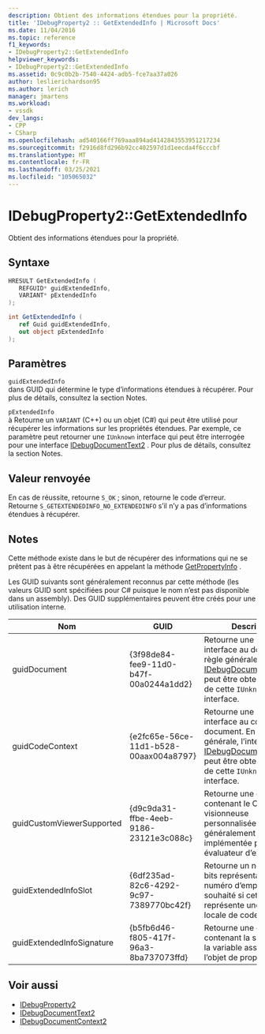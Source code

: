 ```yaml
---
description: Obtient des informations étendues pour la propriété.
title: 'IDebugProperty2 :: GetExtendedInfo | Microsoft Docs'
ms.date: 11/04/2016
ms.topic: reference
f1_keywords:
- IDebugProperty2::GetExtendedInfo
helpviewer_keywords:
- IDebugProperty2::GetExtendedInfo
ms.assetid: 0c9c0b2b-7540-4424-adb5-fce7aa37a026
author: leslierichardson95
ms.author: lerich
manager: jmartens
ms.workload:
- vssdk
dev_langs:
- CPP
- CSharp
ms.openlocfilehash: ad540166ff769aaa894ad4142843553951217234
ms.sourcegitcommit: f2916d8fd296b92cc402597d1d1eecda4f6cccbf
ms.translationtype: MT
ms.contentlocale: fr-FR
ms.lasthandoff: 03/25/2021
ms.locfileid: "105065032"
---
```

# <a name="idebugproperty2getextendedinfo"></a>IDebugProperty2::GetExtendedInfo
Obtient des informations étendues pour la propriété.

## <a name="syntax"></a>Syntaxe

```cpp
HRESULT GetExtendedInfo ( 
   REFGUID* guidExtendedInfo,
   VARIANT* pExtendedInfo
);
```

```csharp
int GetExtendedInfo ( 
   ref Guid guidExtendedInfo,
   out object pExtendedInfo
);
```

## <a name="parameters"></a>Paramètres
`guidExtendedInfo`\
dans GUID qui détermine le type d’informations étendues à récupérer. Pour plus de détails, consultez la section Notes.

`pExtendedInfo`\
à Retourne un `VARIANT` (C++) ou un objet (C#) qui peut être utilisé pour récupérer les informations sur les propriétés étendues. Par exemple, ce paramètre peut retourner une `IUnknown` interface qui peut être interrogée pour une interface [IDebugDocumentText2](../../../extensibility/debugger/reference/idebugdocumenttext2.md) . Pour plus de détails, consultez la section Notes.

## <a name="return-value"></a>Valeur renvoyée
 En cas de réussite, retourne `S_OK` ; sinon, retourne le code d’erreur. Retourne `S_GETEXTENDEDINFO_NO_EXTENDEDINFO` s’il n’y a pas d’informations étendues à récupérer.

## <a name="remarks"></a>Notes
 Cette méthode existe dans le but de récupérer des informations qui ne se prêtent pas à être récupérées en appelant la méthode [GetPropertyInfo](../../../extensibility/debugger/reference/idebugproperty2-getpropertyinfo.md) .

 Les GUID suivants sont généralement reconnus par cette méthode (les valeurs GUID sont spécifiées pour C# puisque le nom n’est pas disponible dans un assembly). Des GUID supplémentaires peuvent être créés pour une utilisation interne.

|Nom|GUID|Description|
|----------|----------|-----------------|
|guidDocument|{3f98de84-fee9-11d0-b47f-00a0244a1dd2}|Retourne une `IUnknown` interface au document. En règle générale, l’interface [IDebugDocumentText2](../../../extensibility/debugger/reference/idebugdocumenttext2.md) peut être obtenue à partir de cette `IUnknown` interface.|
|guidCodeContext|{e2fc65e-56ce-11d1-b528-00aax004a8797}|Retourne une `IUnknown` interface au contexte de document. En règle générale, l’interface [IDebugDocumentContext2](../../../extensibility/debugger/reference/idebugdocumentcontext2.md) peut être obtenue à partir de cette `IUnknown` interface.|
|guidCustomViewerSupported|{d9c9da31-ffbe-4eeb-9186-23121e3c088c}|Retourne une chaîne contenant le CLSID d’une visionneuse personnalisée, généralement implémentée par un évaluateur d’expression.|
|guidExtendedInfoSlot|{6df235ad-82c6-4292-9c97-7389770bc42f}|Retourne un nombre 32 bits représentant le numéro d’emplacement souhaité si cette propriété représente une adresse locale de code managé.|
|guidExtendedInfoSignature|{b5fb6d46-f805-417f-96a3-8ba737073ffd}|Retourne une chaîne contenant la signature de la variable associée à l’objet de propriété.|

## <a name="see-also"></a>Voir aussi
- [IDebugProperty2](../../../extensibility/debugger/reference/idebugproperty2.md)
- [IDebugDocumentText2](../../../extensibility/debugger/reference/idebugdocumenttext2.md)
- [IDebugDocumentContext2](../../../extensibility/debugger/reference/idebugdocumentcontext2.md)
